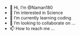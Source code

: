 - 👋 Hi, I’m @Naman180
- 👀 I’m interested in Science
- 🌱 I’m currently learning coding
- 💞️ I’m looking to collaborate on ...
- 📫 How to reach me ...

<!---
Naman180/Naman180 is a ✨ special ✨ repository because its `README.md` (this file) appears on your GitHub profile.
You can click the Preview link to take a look at your changes.
--->
